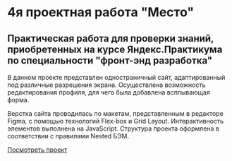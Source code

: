 ﻿# 4я проектная работа "Место"

Практическая работа для проверки знаний, приобретенных на курсе Яндекс.Практикума по специальности "фронт-энд разработка" 
-----

В данном проекте представлен одностраничный сайт, адаптированный под различные разрешения экрана. Осуществлена возможность редактирования профиля, для чего была добавлена всплывающая форма.

Верстка сайта проводилась по макетам, представленным в редакторе Figma, с помощью технологий Flex-box и Grid Layout. Интерактивность элементов выполнена на JavaScript.
Структура проекта оформлена в соответствии с правилами Nested БЭМ.

[Посмотреть проект](https://bulmarik.github.io/mesto/index.html)